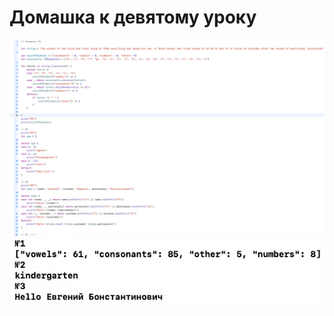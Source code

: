 # Домашка к девятому уроку

![Screeen](https://github.com/jykaswift/Skutarenko/blob/master/Lesson%209%20Switch/Снимок%20экрана%202023-08-18%20в%2000.54.07.png?raw=true)
![Screeen](https://github.com/jykaswift/Skutarenko/blob/master/Lesson%209%20Switch/Снимок%20экрана%202023-08-18%20в%2000.54.22.png?raw=true)

